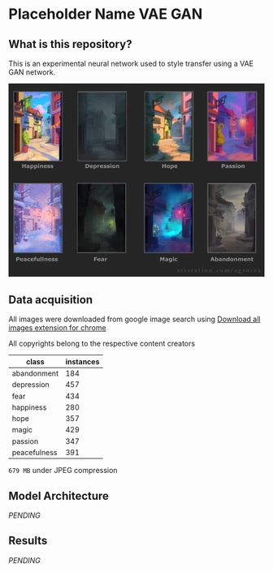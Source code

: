 # Placeholder Name VAE GAN

## What is this repository?

This is an experimental neural network used to style transfer using a VAE GAN network.

![target.jpg](./readme-images/target.jpg)

## Data acquisition

All images were downloaded from google image search using [Download all images extension for chrome](https://chrome.google.com/webstore/detail/download-all-images/ifipmflagepipjokmbdecpmjbibjnakm?hl=en)

All copyrights belong to the respective content creators

|class| instances |
|------|--------------|
|abandonment| 184|
|depression| 457|
|fear |434|
|happiness| 280|
|hope |357|
|magic |429|
|passion| 347|
|peacefulness |391|

`679 MB` under JPEG compression

## Model Architecture

*PENDING*

## Results

*PENDING*